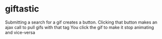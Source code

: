 # giftastic

Submitting a search for a gif creates a button.
Clicking that button makes an ajax call to pull gifs with that tag
You click the gif to make it stop animating and vice-versa